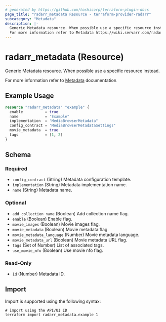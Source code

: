 ```yaml
---
# generated by https://github.com/hashicorp/terraform-plugin-docs
page_title: "radarr_metadata Resource - terraform-provider-radarr"
subcategory: "Metadata"
description: |-
  Generic Metadata resource. When possible use a specific resource instead.
  For more information refer to Metadata https://wiki.servarr.com/radarr/settings#metadata documentation.
---
```


# radarr_metadata (Resource)

<!-- subcategory:Metadata -->Generic Metadata resource. When possible use a specific resource instead.
For more information refer to [Metadata](https://wiki.servarr.com/radarr/settings#metadata) documentation.

## Example Usage

```terraform
resource "radarr_metadata" "example" {
  enable          = true
  name            = "Example"
  implementation  = "MediaBrowserMetadata"
  config_contract = "MediaBrowserMetadataSettings"
  movie_metadata  = true
  tags            = [1, 2]
}
```

<!-- schema generated by tfplugindocs -->
## Schema

### Required

- `config_contract` (String) Metadata configuration template.
- `implementation` (String) Metadata implementation name.
- `name` (String) Metadata name.

### Optional

- `add_collection_name` (Boolean) Add collection name flag.
- `enable` (Boolean) Enable flag.
- `movie_images` (Boolean) Movie images flag.
- `movie_metadata` (Boolean) Movie metadata flag.
- `movie_metadata_language` (Number) Movie metadata language.
- `movie_metadata_url` (Boolean) Movie metadata URL flag.
- `tags` (Set of Number) List of associated tags.
- `use_movie_nfo` (Boolean) Use movie nfo flag.

### Read-Only

- `id` (Number) Metadata ID.

## Import

Import is supported using the following syntax:

```shell
# import using the API/UI ID
terraform import radarr_metadata.example 1
```
